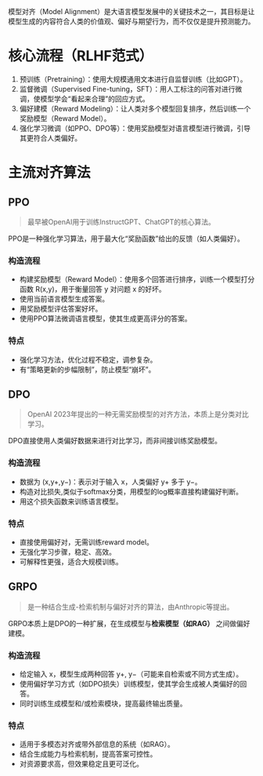 模型对齐（Model Alignment）是大语言模型发展中的关键技术之一，其目标是让模型生成的内容符合人类的价值观、偏好与期望行为，而不仅仅是提升预测能力。
# 核心流程（RLHF范式）
1. 预训练（Pretraining）：使用大规模通用文本进行自监督训练（比如GPT）。
2. 监督微调（Supervised Fine-tuning，SFT）：用人工标注的问答对进行微调，使模型学会“看起来合理”的回应方式。
3. 偏好建模（Reward Modeling）：让人类对多个模型回复排序，然后训练一个奖励模型（Reward Model）。
4. 强化学习微调（如PPO、DPO等）：使用奖励模型对语言模型进行微调，引导其更符合人类偏好。
# 主流对齐算法
## PPO
> 最早被OpenAI用于训练InstructGPT、ChatGPT的核心算法。

PPO是一种强化学习算法，用于最大化“奖励函数”给出的反馈（如人类偏好）。
### 构造流程
- 构建奖励模型（Reward Model）：使用多个回答进行排序，训练一个模型打分函数 R(x,y)，用于衡量回答 y 对问题 x 的好坏。
- 使用当前语言模型生成答案。
- 用奖励模型评估答案好坏。
- 使用PPO算法微调语言模型，使其生成更高评分的答案。
### 特点
- 强化学习方法，优化过程不稳定，调参复杂。
- 有“策略更新的步幅限制”，防止模型“崩坏”。 
## DPO
> OpenAI 2023年提出的一种无需奖励模型的对齐方法，本质上是分类对比学习。

DPO直接使用人类偏好数据来进行对比学习，而非间接训练奖励模型。
### 构造流程
- 数据为 (x,y+,y−)：表示对于输入 x，人类偏好 y+ 多于 y−。
- 构造对比损失,类似于softmax分类，用模型的log概率直接构建偏好判断。
- 用这个损失函数来训练语言模型。
### 特点
- 直接使用偏好对，无需训练reward model。
- 无强化学习步骤，稳定、高效。
- 可解释性更强，适合大规模训练。
## GRPO
> 是一种结合生成-检索机制与偏好对齐的算法，由Anthropic等提出。

GRPO本质上是DPO的一种扩展，在生成模型与**检索模型（如RAG）** 之间做偏好建模。
### 构造流程
- 给定输入 x，模型生成两种回答 y+, y−（可能来自检索或不同方式生成）。
- 使用偏好学习方式（如DPO损失）训练模型，使其学会生成被人类偏好的回答。
- 同时训练生成模型和/或检索模块，提高最终输出质量。
### 特点
- 适用于多模态对齐或带外部信息的系统（如RAG）。
- 结合生成能力与检索机制，提高答案可控性。
- 对资源要求高，但效果稳定且更可泛化。
